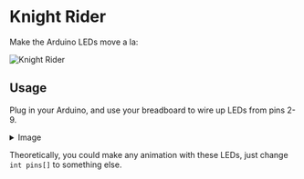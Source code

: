 # Knight Rider

Make the Arduino LEDs move a la:

![Knight Rider](https://media1.tenor.com/images/09bb20a1e40457b7897ee99a13b6a8a9/tenor.gif?itemid=7202134)

## Usage

Plug in your Arduino, and use your breadboard to wire up LEDs from pins 2-9.

<details><summary>Image</summary>![Breadboard](https://files.7aptget.com/screenshots/apt89/mspaint_2018-10-19_12-14-22.png)</details>

Theoretically, you could make any animation with these LEDs, just change `int pins[]` to something else.